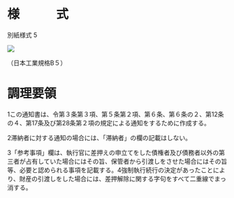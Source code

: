 # 様　　　式

別紙様式 5

![](https://www.nta.go.jp/tmp/e3f6d89b-ae5d-46ed-a916-7a4b02a606d0/images/715593685e5b4e2d34bade0c9e0b8956760e8d46e0b8f1b9e6cac1323e604e95.jpg)

（日本工業規格B５）

# 調理要領

1この通知書は、令第３条第３項、第５条第２項、第６条、第６条の２、第12条の４、第17条及び第28条第２項の規定による通知をするために作成する。

2滞納者に対する通知の場合には、「滞納者」の欄の記載はしない。

3「参考事項」欄は、執行官に差押えの申立てをした債権者及び債務者以外の第三者が占有していた場合にはその旨、保管者から引渡しをさせた場合にはその旨等、必要と認められる事項を記載する。4強制執行続行の決定があったことにより、財産の引渡しをした場合には、差押解除に関する字句をすべて二重線でまっ消する。